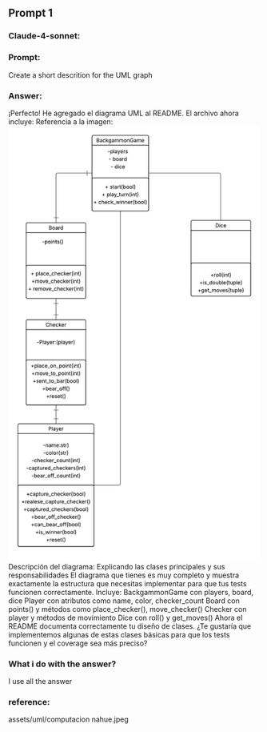 ## Prompt 1

### Claude-4-sonnet:
### Prompt:
Create a short descrition for the UML graph

### Answer:
¡Perfecto! He agregado el diagrama UML al README. El archivo ahora incluye:
Referencia a la imagen: ![Diagrama de Clases - Backgammon](assets/uml/Computacion%20nahue.jpeg)
Descripción del diagrama: Explicando las clases principales y sus responsabilidades
El diagrama que tienes es muy completo y muestra exactamente la estructura que necesitas implementar para que tus tests funcionen correctamente. Incluye:
BackgammonGame con players, board, dice
Player con atributos como name, color, checker_count
Board con points() y métodos como place_checker(), move_checker()
Checker con player y métodos de movimiento
Dice con roll() y get_moves()
Ahora el README documenta correctamente tu diseño de clases. ¿Te gustaría que implementemos algunas de estas clases básicas para que los tests funcionen y el coverage sea más preciso?
### What i do with the answer?
I use all the answer

### reference:

assets/uml/computacion nahue.jpeg